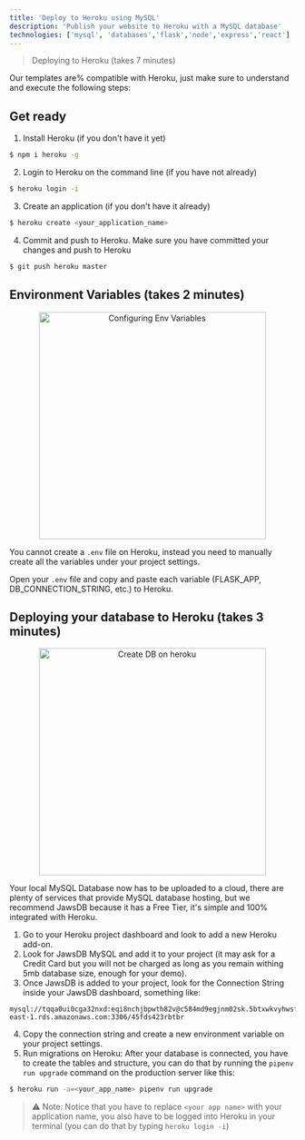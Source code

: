 ```yaml
---
title: 'Deploy to Heroku using MySQL'
description: 'Publish your website to Heroku with a MySQL database'
technologies: ['mysql', 'databases','flask','node','express','react']
---
```


> Deploying to Heroku (takes 7 minutes)

Our templates are% compatible with Heroku, just make sure to understand and execute the following steps:

## Get ready

1. Install Heroku (if you don't have it yet)
```bash
$ npm i heroku -g
```

2. Login to Heroku on the command line (if you have not already)
```bash
$ heroku login -i
```

3. Create an application (if you don't have it already)
```bash
$ heroku create <your_application_name>
```

4. Commit and push to Heroku. Make sure you have committed your changes and push to Heroku
```bash
$ git push heroku master
```

## Environment Variables (takes 2 minutes)

<p align="center">
<img width="400px" alt="Configuring Env Variables" src="https://github.com/4GeeksAcademy/flask-rest-hello/blob/main/docs/assets/env_variables.gif?raw=true" />
</p>

You cannot create a `.env` file on Heroku, instead you need to manually create all the variables under your project settings.

Open your `.env` file and copy and paste each variable (FLASK_APP, DB_CONNECTION_STRING, etc.) to Heroku.


## Deploying your database to Heroku (takes 3 minutes)

<p align="center">
<img width="400px" alt="Create DB on heroku" src="https://github.com/4GeeksAcademy/flask-rest-hello/blob/main/docs/assets/db_config.gif?raw=true" />
</p>

Your local MySQL Database now has to be uploaded to a cloud, there are plenty of services that provide MySQL database hosting, but we recommend JawsDB because it has a Free Tier, it's simple and 100% integrated with Heroku.

1. Go to your Heroku project dashboard and look to add a new Heroku add-on.
2. Look for JawsDB MySQL and add it to your project (it may ask for a Credit Card but you will not be charged as long as you remain withing 5mb database size, enough for your demo).
3. Once JawsDB is added to your project, look for the Connection String inside your JawsDB dashboard, something like:
```
mysql://tqqa0ui0cga32nxd:eqi8nchjbpwth82v@c584md9egjnm02sk.5btxwkvyhwsf.us-east-1.rds.amazonaws.com:3306/45fds423rbtbr
```
4. Copy the connection string and create a new environment variable on your project settings.
5. Run migrations on Heroku: After your database is connected, you have to create the tables and structure, you can do that by running the `pipenv run upgrade` command on the production server like this:
```bash
$ heroku run -a=<your_app_name> pipenv run upgrade
```
> ⚠️ Note: Notice that you have to replace `<your app name>` with your application name, you also have to be logged into Heroku in your terminal (you can do that by typing `heroku login -i`)
